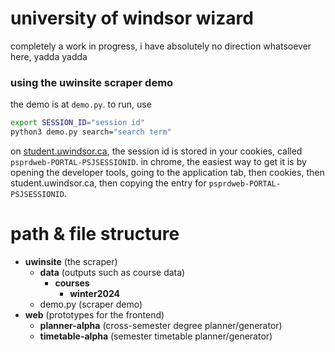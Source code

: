 # university of windsor wizard
completely a work in progress, i have absolutely no direction whatsoever here, yadda yadda

### using the uwinsite scraper demo
the demo is at `demo.py`. to run, use 
```bash
export SESSION_ID="session id"
python3 demo.py search="search term"
```
on [student.uwindsor.ca](https://student.uwindsor.ca), the session id is stored in your cookies, called `psprdweb-PORTAL-PSJSESSIONID`. in chrome, the easiest way to get it is by opening the developer tools, going to the application tab, then cookies, then student.uwindsor.ca, then copying the entry for `psprdweb-PORTAL-PSJSESSIONID`.

# path & file structure
- **uwinsite** (the scraper)
	- **data** (outputs such as course data)
		- **courses**
			- **winter2024**
	- demo.py (scraper demo)
- **web** (prototypes for the frontend)
	- **planner-alpha** (cross-semester degree planner/generator)
	- **timetable-alpha** (semester timetable planner/generator)